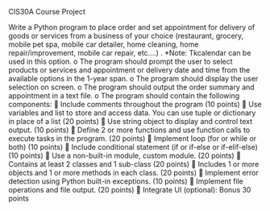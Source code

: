CIS30A Course Project

Write a Python program to place order and set appointment for delivery of goods or services from a business of your choice (restaurant, grocery, mobile pet spa, mobile car detailer, home cleaning, home repair/improvement, mobile car repair, etc.…) . 
*Note: Tkcalendar can be used in this option.
  o	The program should prompt the user to select products or services and appointment or    delivery   date and time from the available options in the 1-year span. 
  o	The program should display the user selection on screen.
  o	The program should output the order summary and appointment in a text file.
  o	The program should contain the following components:
    	Include comments throughout the program (10 points)
    	Use variables and list to store and access data. You can use tuple or dictionary in place of a     list (20 points)
  	Use string object to display and control text output. (10 points)
  	Define 2 or more functions and use function calls to execute tasks in the program. (20 points)
  	Implement loop (for or while or both) (10 points)
  	Include conditional statement (if or if-else or if-elif-else) (10 points)
  	Use a non-built-in module, custom module. (20 points)
  	Contains at least 2 classes and 1 sub-class (20 points)
  	Includes 1 or more objects and 1 or more methods in each class. (20 points)
  	Implement error detection using Python built-in exceptions. (10 points)
  	Implement file operations and file output. (20 points)
  	Integrate UI (optional): Bonus 30 points
